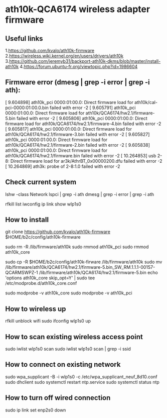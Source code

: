 # ath10k-QCA6174 wireless adapter firmware

## Useful links
1.https://github.com/kvalo/ath10k-firmware
2.https://wireless.wiki.kernel.org/en/users/drivers/ath10k
3.https://github.com/jeremyb31/backport-ath10k-dkms/blob/master/install-ath10k
4.https://forum.ubuntu-fr.org/viewtopic.php?id=1986604

## Firmware error (dmesg | grep -i error | grep -i ath):
[    9.604898] ath10k_pci 0000:01:00.0: Direct firmware load for ath10k/cal-pci-0000:01:00.0.bin failed with error -2
[    9.605791] ath10k_pci 0000:01:00.0: Direct firmware load for ath10k/QCA6174/hw2.1/firmware-5.bin failed with error -2
[    9.605806] ath10k_pci 0000:01:00.0: Direct firmware load for ath10k/QCA6174/hw2.1/firmware-4.bin failed with error -2
[    9.605817] ath10k_pci 0000:01:00.0: Direct firmware load for ath10k/QCA6174/hw2.1/firmware-3.bin failed with error -2
[    9.605827] ath10k_pci 0000:01:00.0: Direct firmware load for ath10k/QCA6174/hw2.1/firmware-2.bin failed with error -2
[    9.605838] ath10k_pci 0000:01:00.0: Direct firmware load for ath10k/QCA6174/hw2.1/firmware.bin failed with error -2
[   10.264853] usb 2-8: Direct firmware load for ar3k/AthrBT_0x00000200.dfu failed with error -2
[   10.264869] ath3k: probe of 2-8:1.0 failed with error -2

## Check current system
lshw -class Network
lspci | grep -i ath
dmesg | grep -i error | grep -i ath

rfkill list
iwconfig
ip link show wlp1s0

## How to install
git clone https://github.com/kvalo/ath10k-firmware $HOME/b2c/config/ath10k-firmware

sudo rm -R /lib/firmware/ath10k
sudo rmmod ath10k_pci
sudo rmmod ath10k_core

sudo cp -R $HOME/b2c/config/ath10k-firware /lib/firmware/ath10k
sudo mv /lib/firmware/ath10k/QCA6174/hw2.1/firmware-5.bin_SW_RM.1.1.1-00157-QCARMSWPZ-1 /lib/firmware/ath10k/QCA6174/hw2.1/firmware-5.bin
echo 'options ath10k_core skip_opt=Y' | sudo tee /etc/modprobe.d/ath10k_core.conf

sudo modprobe -v ath10k_core
sudo modprobe -v ath10k_pci

## How to wireless up
rfkill unblock wifi
sudo ifconfig wlp1s0 up

## How to scan existing wireless access point
sudo iwlist wlp1s0 scan
sudo iwlist wlp1s0 scan | grep -i ssid

## How to connect on existing network
sudo wpa_supplicant -B -i wlp1s0 -c /etc/wpa_supplicant_neuf_8d10.conf
sudo dhclient
sudo systemctl restart ntp.service
sudo systemctl status ntp

## How to turn off wired connection
sudo ip link set enp2s0 down
